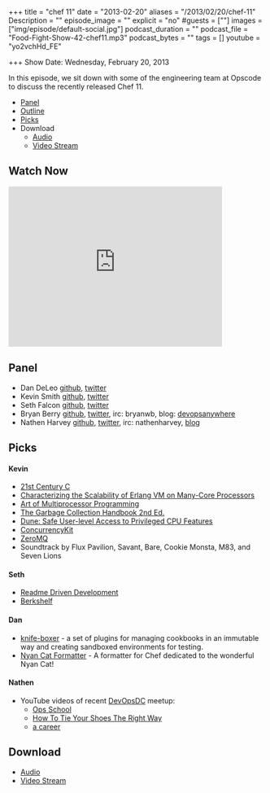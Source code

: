 +++
title = "chef 11"
date = "2013-02-20"
aliases = "/2013/02/20/chef-11"
Description = ""
episode_image = ""
explicit = "no"
#guests = [""]
images = ["img/episode/default-social.jpg"]
podcast_duration = ""
podcast_file = "Food-Fight-Show-42-chef11.mp3"
podcast_bytes = ""
tags = []
youtube = "yo2vchHd_FE"

+++
Show Date:  Wednesday, February 20, 2013

In this episode, we sit down with some of the engineering team at Opscode to discuss the recently released Chef 11.

* [Panel](http://foodfightshow.org/2013/02/chef-11.html#panel)
* [Outline](http://foodfightshow.org/2013/02/chef-11.html#outline)
* [Picks](http://foodfightshow.org/2013/02/chef-11.html#picks)
* Download
  * [Audio](http://traffic.libsyn.com/foodfight/Food-Fight-Show-42-chef11.mp3)
  * [Video Stream](http://www.youtube.com/watch?v=yo2vchHd_FE)


Watch Now
---------

<iframe width="420" height="315" src="http://www.youtube.com/embed/yo2vchHd_FE" frameborder="0" allowfullscreen></iframe>

<!-- more -->

Panel<a name="panel"></a>
-----

* Dan DeLeo [github](http://github.com/danielsdeleo), [twitter](https://twitter.com/kallistec)
* Kevin Smith [github](http://github.com/kevsmith), [twitter](http://twitter.com/kevsmith)
* Seth Falcon [github](http://github.com/seth), [twitter](http://twitter.com/sfalcon)
* Bryan Berry [github](http://github.com/bryanwb), [twitter](http://twitter.com/bryanwb), irc: bryanwb, blog: [devopsanywhere](http://devopsanywhere.blogspot.com)
* Nathen Harvey [github](http://github.com/nathenharvey), [twitter](http://twitter.com/nathenharvey), irc: nathenharvey, [blog](http://nathenharvey.com)

Picks<a name="picks"></a>
----

#### Kevin
* [21st Century C](http://www.amazon.com/21st-Century-Tips-New-School/dp/1449327141)
* [Characterizing the Scalability of Erlang VM on Many-Core Processors](http://kth.diva-portal.org/smash/record.jsf?pid=diva2:392243)
* [Art of Multiprocessor Programming](http://www.amazon.com/The-Multiprocessor-Programming-Revised-Reprint/dp/0123973376)
* [The Garbage Collection Handbook 2nd Ed.](http://www.amazon.com/Garbage-Collection-Handbook-Management-Algorithms/dp/1420082795)
* [Dune: Safe User-level Access to Privileged CPU Features](http://dune.scs.stanford.edu/belay:dune.pdf)
* [ConcurrencyKit](http://concurrencykit.org)
* [ZeroMQ](http://zeromq.org)
* Soundtrack by Flux Pavilion, Savant, Bare, Cookie Monsta, M83, and Seven Lions

#### Seth
* [Readme Driven Development](http://tom.preston-werner.com/2010/08/23/readme-driven-development.html)
* [Berkshelf]( http://berkshelf.com/)

#### Dan
* [knife-boxer](https://github.com/danielsdeleo/knife-boxer) - a set of plugins for managing cookbooks in an immutable way and creating sandboxed environments for testing.
* [Nyan Cat Formatter](https://github.com/andreacampi/nyan-cat-chef-formatter) - A formatter for Chef dedicated to the wonderful Nyan Cat!

#### Nathen
* YouTube videos of recent [DevOpsDC](http://www.meetup.com/DevOpsDC/events/97686352/) meetup:
  * [Ops School](http://www.youtube.com/watch?v=0gx7oQaAy6g)
  * [How To Tie Your Shoes The Right Way](http://www.youtube.com/watch?v=UQ6UNhdP6Ic)
  * [a career](http://www.youtube.com/watch?v=qyxUIY72ywc)


Download
-------
  * [Audio](http://traffic.libsyn.com/foodfight/Food-Fight-Show-42-chef11.mp3)
  * [Video Stream](http://www.youtube.com/watch?v=yo2vchHd_FE)
